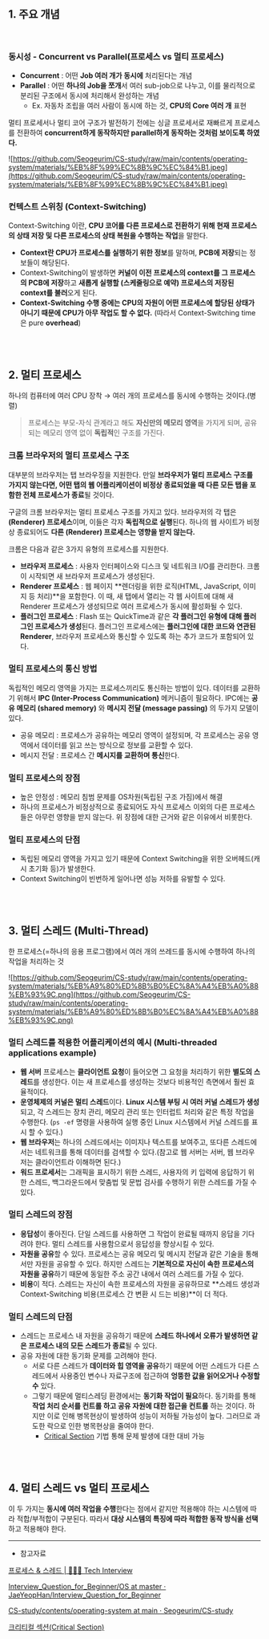 ## 1. 주요 개념
<br/>

### **동시성 - Concurrent vs Parallel(프로세스 vs 멀티 프로세스)**

- **Concurrent** : 어떤 **Job 여러 개가 동시에** 처리된다는 개념
- **Parallel** : 어떤 **하나의 Job을 쪼개**서 여러 sub-job으로 나누고, 이를 물리적으로 분리된 구조에서 동시에 처리해서 완성하는 개념
    - Ex. 자동차 조립을 여러 사람이 동시에 하는 것, **CPU의 Core 여러 개** 표현

멀티 프로세서나 멀티 코어 구조가 발전하기 전에는 싱글 프로세서로 재빠르게 프로세스를 전환하여 **concurrent하게 동작하지만 parallel하게 동작하는 것처럼 보이도록 하였다.**

![https://github.com/Seogeurim/CS-study/raw/main/contents/operating-system/materials/%EB%8F%99%EC%8B%9C%EC%84%B1.jpeg](https://github.com/Seogeurim/CS-study/raw/main/contents/operating-system/materials/%EB%8F%99%EC%8B%9C%EC%84%B1.jpeg)

### **컨텍스트 스위칭 (Context-Switching)**

Context-Switching 이란, **CPU 코어를 다른 프로세스로 전환하기 위해 현재 프로세스의 상태 저장 및 다른 프로세스의 상태 복원을 수행하는 작업**을 말한다.

- **Context란 CPU가 프로세스를 실행하기 위한 정보**를 말하며, **PCB에 저장**되는 정보들이 해당된다.
- Context-Switching이 발생하면 **커널이 이전 프로세스의 context를 그 프로세스의 PCB에 저장**하고 **새롭게 실행할 (스케줄링으로 예약) 프로세스의 저장된 context를 불러**오게 된다.
- **Context-Switching 수행 중에는 CPU의 자원이 어떤 프로세스에 할당된 상태가 아니기 때문에 CPU가 아무 작업도 할 수 없다.** (따라서 Context-Switching time은 pure **overhead**)

<br/><br/>

## 2. 멀티 프로세스

하나의 컴퓨터에 여러 CPU 장착 → 여러 개의 프로세스를 동시에 수행하는 것이다.(병렬)

> 프로세스는 부모-자식 관계라고 해도 **자신만의 메모리 영역**을 가지게 되며, 공유되는 메모리 영역 없이 **독립적**인 구조를 가진다.

### **크롬 브라우저의 멀티 프로세스 구조**

대부분의 브라우저는 탭 브라우징을 지원한다. 만일 **브라우저가 멀티 프로세스 구조를 가지지 않는다면, 어떤 탭의 웹 어플리케이션이 비정상 종료되었을 때 다른 모든 탭을 포함한 전체 프로세스가 종료**될 것이다.

구글의 크롬 브라우저는 멀티 프로세스 구조를 가지고 있다. 브라우저의 각 탭은 **(Renderer) 프로세스**이며, 이들은 각자 **독립적으로 실행**된다. 하나의 웹 사이트가 비정상 종료되어도 **다른 (Renderer) 프로세스는 영향을 받지 않는다.**

크롬은 다음과 같은 3가지 유형의 프로세스를 지원한다.

- **브라우저 프로세스** : 사용자 인터페이스와 디스크 및 네트워크 I/O를 관리한다. 크롬이 시작되면 새 브라우저 프로세스가 생성된다.
- **Renderer 프로세스** : 웹 페이지 **렌더링을 위한 로직(HTML, JavaScript, 이미지 등 처리)**을 포함한다. 이 때, 새 탭에서 열리는 각 웹 사이트에 대해 새 Renderer 프로세스가 생성되므로 여러 프로세스가 동시에 활성화될 수 있다.
- **플러그인 프로세스** : Flash 또는 QuickTime과 같은 **각 플러그인 유형에 대해 플러그인 프로세스가 생성**된다. 플러그인 프로세스에는 **플러그인에 대한 코드와 연관된 Renderer**, 브라우저 프로세스와 통신할 수 있도록 하는 추가 코드가 포함되어 있다.

### **멀티 프로세스의 통신 방법**

독립적인 메모리 영역을 가지는 프로세스끼리도 통신하는 방법이 있다. 데이터를 교환하기 위해서 **IPC (Inter-Process Communication)** 메커니즘이 필요하다. IPC에는 **공유 메모리 (shared memory)** 와 **메시지 전달 (message passing)** 의 두가지 모델이 있다.

- 공유 메모리 : 프로세스가 공유하는 메모리 영역이 설정되며, 각 프로세스는 공유 영역에서 데이터를 읽고 쓰는 방식으로 정보를 교환할 수 있다.
- 메시지 전달 : 프로세스 간 **메시지를 교환하며 통신**한다.

### **멀티 프로세스의 장점**

- 높은 안정성 : 메모리 침범 문제를 OS차원(독립된 구조 가짐)에서 해결
- 하나의 프로세스가 비정상적으로 종료되어도 자식 프로세스 이외의 다른 프로세스들은 아무런 영향을 받지 않는다. 위 장점에 대한 근거와 같은 이유에서 비롯한다.

### **멀티 프로세스의 단점**

- 독립된 메모리 영역을 가지고 있기 때문에 Context Switching을 위한 오버헤드(캐시 초기화 등)가 발생한다.
- Context Switching이 빈번하게 일어나면 성능 저하를 유발할 수 있다.

<br/><br/>

## 3. 멀티 스레드 **(Multi-Thread)**

한 프로세스(=하나의 응용 프로그램)에서 여러 개의 쓰레드를 동시에 수행하여 하나의 작업을 처리하는 것

![https://github.com/Seogeurim/CS-study/raw/main/contents/operating-system/materials/%EB%A9%80%ED%8B%B0%EC%8A%A4%EB%A0%88%EB%93%9C.png](https://github.com/Seogeurim/CS-study/raw/main/contents/operating-system/materials/%EB%A9%80%ED%8B%B0%EC%8A%A4%EB%A0%88%EB%93%9C.png)

### **멀티 스레드를 적용한 어플리케이션의 예시 (Multi-threaded applications example)**

- **웹 서버** 프로세스는 **클라이언트 요청**이 들어오면 그 요청을 처리하기 위한 **별도의 스레드**를 생성한다. 이는 새 프로세스를 생성하는 것보다 비용적인 측면에서 훨씬 효율적이다.
- **운영체제의 커널은 멀티 스레드**이다. **Linux 시스템 부팅 시 여러 커널 스레드가 생성**되고, 각 스레드는 장치 관리, 메모리 관리 또는 인터럽트 처리와 같은 특정 작업을 수행한다. (`ps -ef` 명령을 사용하여 실행 중인 Linux 시스템에서 커널 스레드를 표시 할 수 있다.)
- **웹 브라우저**는 하나의 스레드에서는 이미지나 텍스트를 보여주고, 또다른 스레드에서는 네트워크를 통해 데이터를 검색할 수 있다.(참고로 웹 서버는 서버, 웹 브라우저는 클라이언트라 이해하면 된다.)
- **워드 프로세서**는 그래픽을 표시하기 위한 스레드, 사용자의 키 입력에 응답하기 위한 스레드, 백그라운드에서 맞춤법 및 문법 검사를 수행하기 위한 스레드를 가질 수 있다.

### **멀티 스레드의 장점**

- **응답성**이 좋아진다. 단일 스레드를 사용하면 그 작업이 완료될 때까지 응답을 기다려야 한다. 멀티 스레드를 사용함으로서 응답성을 향상시킬 수 있다.
- **자원을 공유**할 수 있다. 프로세스는 공유 메모리 및 메시지 전달과 같은 기술을 통해서만 자원을 공유할 수 있다. 하지만 스레드는 **기본적으로 자신이 속한 프로세스의 자원을 공유**하기 때문에 동일한 주소 공간 내에서 여러 스레드를 가질 수 있다.
- **비용**이 적다. 스레드는 자신이 속한 프로세스의 자원을 공유하므로 **스레드 생성과 Context-Switching 비용(프로세스 간 변환 시 드는 비용)**이 더 적다.

### **멀티 스레드의 단점**

- 스레드는 프로세스 내 자원을 공유하기 때문에 **스레드 하나에서 오류가 발생하면 같은 프로세스 내의 모든 스레드가 종료**될 수 있다.
- 공유 자원에 대한 동기화 문제를 고려해야 한다.
    - 서로 다른 스레드가 **데이터와 힙 영역을 공유**하기 때문에 어떤 스레드가 다른 스레드에서 사용중인 변수나 자료구조에 접근하여 **엉뚱한 값을 읽어오거나 수정할 수** 있다.
    - 그렇기 때문에 멀티스레딩 환경에서는 **동기화 작업이 필요**하다. 동기화를 통해 **작업 처리 순서를 컨트롤 하고 공유 자원에 대한 접근을 컨트롤** 하는 것이다. 하지만 이로 인해 병목현상이 발생하여 성능이 저하될 가능성이 높다. 그러므로 과도한 락으로 인한 병목현상을 줄여야 한다.
        - [Critical Section](https://genesis8.tistory.com/154) 기법 통해 문제 발생에 대한 대비 가능

<br/><br/>

## 4. **멀티 스레드 vs 멀티 프로세스**

이 두 가지는 **동시에 여러 작업을 수행**한다는 점에서 같지만 적용해야 하는 시스템에 따라 적합/부적합이 구분된다. 따라서 **대상 시스템의 특징에 따라 적합한 동작 방식을 선택**하고 적용해야 한다.

---

- 참고자료

[프로세스 & 스레드 | 👨🏻‍💻 Tech Interview](https://gyoogle.dev/blog/computer-science/operating-system/Process%20vs%20Thread.html#%E1%84%86%E1%85%A5%E1%86%AF%E1%84%90%E1%85%B5%E1%84%91%E1%85%B3%E1%84%85%E1%85%A9%E1%84%89%E1%85%A6%E1%84%89%E1%85%B3)

[Interview_Question_for_Beginner/OS at master · JaeYeopHan/Interview_Question_for_Beginner](https://github.com/JaeYeopHan/Interview_Question_for_Beginner/tree/master/OS#%EB%A9%80%ED%8B%B0-%EC%8A%A4%EB%A0%88%EB%93%9C)

[CS-study/contents/operating-system at main · Seogeurim/CS-study](https://github.com/Seogeurim/CS-study/tree/main/contents/operating-system#%EB%A9%80%ED%8B%B0-%ED%94%84%EB%A1%9C%EC%84%B8%EC%8A%A4%EC%99%80-%EB%A9%80%ED%8B%B0-%EC%8A%A4%EB%A0%88%EB%93%9C)

[크리티컬 섹션(Critical Section)](https://genesis8.tistory.com/154)